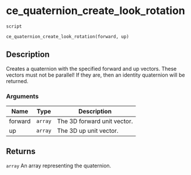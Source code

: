 # ce_quaternion_create_look_rotation
`script`
```gml
ce_quaternion_create_look_rotation(forward, up)
```

## Description
Creates a quaternion with the specified forward and up vectors. These
 vectors must not be parallel! If they are, then an identity quaternion
 will be returned.

### Arguments
| Name | Type | Description |
| ---- | ---- | ----------- |
| forward | `array` | The 3D forward unit vector. |
| up | `array` | The 3D up unit vector. |

## Returns
`array` An array representing the quaternion.
